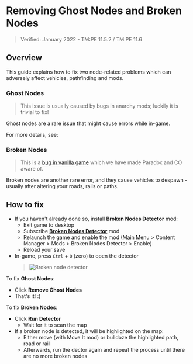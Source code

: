 # Removing Ghost Nodes and Broken Nodes
> Verified: January 2022 - TM:PE 11.5.2 / TM:PE 11.6

## Overview

This guide explains how to fix two node-related problems which can adversely affect vehicles, pathfinding and mods.

### Ghost Nodes

> This issue is usually caused by bugs in anarchy mods; luckily it is trivial to fix!

Ghost nodes are a rare issue that might cause [](Simulation-error-Array-index-is-out-of-range.md) errors while in-game.

For more details, see: [](Array-Index---Symptom-9.md)

### Broken Nodes

> This is a [bug in vanilla game](https://forum.paradoxplaza.com/forum/index.php?threads/cities-skylines-steam-vibrating-node-replicable-bug.1187861/) which we have made Paradox and CO aware of.

Broken nodes are another rare error, and they cause vehicles to despawn - usually after altering your roads, rails or paths.

## How to fix

* If you haven't already done so, install **Broken Nodes Detector** mod:
    * Exit game to desktop
    * Subscribe [**Broken Nodes Detector**](https://steamcommunity.com/sharedfiles/filedetails/?id=1777173984) mod
    * Relaunch the game and enable the mod (Main Menu > Content Manager > Mods > Broken Nodes Detector > Enable)
    * Reload your save
* In-game, press `Ctrl` + `0` (zero) to open the detector
    > ![Broken node detector](picBrokenNodeDetector.png)

To fix **Ghost Nodes**:

* Click **Remove Ghost Nodes**
* That's it! :)

To fix **Broken Nodes**:

* Click **Run Detector**
    * Wait for it to scan the map
* If a broken node is detected, it will be highlighted on the map:
    * Either move (with Move It mod) or bulldoze the highlighted path, road or rail
    * Afterwards, run the dector again and repeat the process until there are no more broken nodes